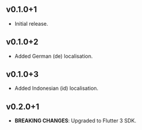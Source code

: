 ## v0.1.0+1
- Initial release.

## v0.1.0+2
- Added German (de) localisation.

## v0.1.0+3
- Added Indonesian (id) localisation.

## v0.2.0+1
- **BREAKING CHANGES**: Upgraded to Flutter 3 SDK.
